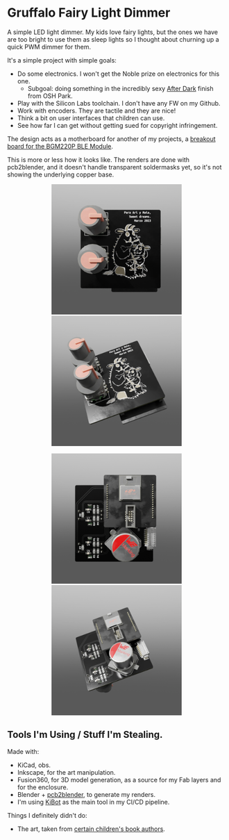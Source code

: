 # Gruffalo Fairy Light Dimmer

A simple LED light dimmer. My kids love fairy lights, but the ones we have are too bright to use them as sleep lights so I thought about churning up a quick PWM dimmer for them.

It's a simple project with simple goals:

* Do some electronics. I won't get the Noble prize on electronics for this one.
  * Subgoal: doing something in the incredibly sexy [After Dark](https://blog.oshpark.com/2019/10/10/introducing-our-after-dark-black-fr-4-service/) finish from OSH Park.
* Play with the Silicon Labs toolchain. I don't have any FW on my Github.
* Work with encoders. They are tactile and they are nice!
* Think a bit on user interfaces that children can use.
* See how far I can get without getting sued for copyright infringement.

The design acts as a motherboard for another of my projects, a [breakout board for the BGM220P BLE Module](https://github.com/mundodisco8/BGM220P-Breakout).

This is more or less how it looks like. The renders are done with pcb2blender, and it doesn't handle transparent soldermasks yet, so it's not showing the underlying copper base.

<p align="center"> <img src="support/img/LED_Dimmer-3D_blenderBottom.png" height="300px" title="Bottom"> <img src="support/img/LED_Dimmer-3D_blenderBottomSlanted.png" height="300px" title="Bottom Slanted"></p>

<p align="center"> <img src="support/img/LED_Dimmer-3D_blenderTop.png" height="300px" title="Top"> <img src="support/img/LED_Dimmer-3D_blenderTopSlanted.png" height="300px" title="Top Slanted"></p>

## Tools I'm Using / Stuff I'm Stealing.

Made with:

* KiCad, obs.
* Inkscape, for the art manipulation.
* Fusion360, for 3D model generation, as a source for my Fab layers and for the enclosure.
* Blender + [pcb2blender](https://github.com/30350n/pcb2blender), to generate my renders.
* I'm using [KiBot](https://github.com/INTI-CMNB/KiBot) as the main tool in my CI/CD pipeline.

Things I definitely didn't do:

* The art, taken from [certain children's book authors](https://www.gruffalo.com/).
